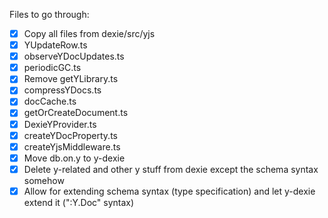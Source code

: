 Files to go through:

- [x] Copy all files from dexie/src/yjs
- [x] YUpdateRow.ts
- [x] observeYDocUpdates.ts
- [x] periodicGC.ts
- [x] Remove getYLibrary.ts 
- [x] compressYDocs.ts
- [x] docCache.ts
- [x] getOrCreateDocument.ts
- [x] DexieYProvider.ts
- [x] createYDocProperty.ts
- [x] createYjsMiddleware.ts
- [x] Move db.on.y to y-dexie
- [x] Delete y-related and other y stuff from dexie except the schema syntax somehow
- [x] Allow for extending schema syntax (type specification) and let y-dexie extend it (":Y.Doc" syntax)
